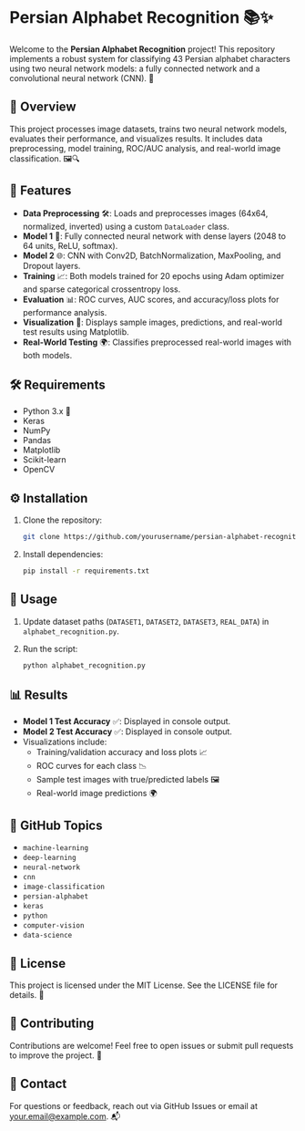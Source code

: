# Persian Alphabet Recognition 📚✨

Welcome to the **Persian Alphabet Recognition** project! This repository
implements a robust system for classifying 43 Persian alphabet
characters using two neural network models: a fully connected network
and a convolutional neural network (CNN). 🚀

## 📖 Overview

This project processes image datasets, trains two neural network models,
evaluates their performance, and visualizes results. It includes data
preprocessing, model training, ROC/AUC analysis, and real-world image
classification. 🖼️🔍

## 🌟 Features

-   **Data Preprocessing** 🛠️: Loads and preprocesses images (64x64,
    normalized, inverted) using a custom `DataLoader` class.
-   **Model 1** 🧠: Fully connected neural network with dense layers
    (2048 to 64 units, ReLU, softmax).
-   **Model 2** 🌐: CNN with Conv2D, BatchNormalization, MaxPooling, and
    Dropout layers.
-   **Training** 📈: Both models trained for 20 epochs using Adam
    optimizer and sparse categorical crossentropy loss.
-   **Evaluation** 📊: ROC curves, AUC scores, and accuracy/loss plots
    for performance analysis.
-   **Visualization** 🎨: Displays sample images, predictions, and
    real-world test results using Matplotlib.
-   **Real-World Testing** 🌍: Classifies preprocessed real-world images
    with both models.

## 🛠️ Requirements

-   Python 3.x 🐍
-   Keras
-   NumPy
-   Pandas
-   Matplotlib
-   Scikit-learn
-   OpenCV

## ⚙️ Installation

1.  Clone the repository:

    ``` bash
    git clone https://github.com/yourusername/persian-alphabet-recognition.git
    ```

2.  Install dependencies:

    ``` bash
    pip install -r requirements.txt
    ```

## 🚀 Usage

1.  Update dataset paths (`DATASET1`, `DATASET2`, `DATASET3`,
    `REAL_DATA`) in `alphabet_recognition.py`.

2.  Run the script:

    ``` bash
    python alphabet_recognition.py
    ```

## 📊 Results

-   **Model 1 Test Accuracy** ✅: Displayed in console output.
-   **Model 2 Test Accuracy** ✅: Displayed in console output.
-   Visualizations include:
    -   Training/validation accuracy and loss plots 📈
    -   ROC curves for each class 📉
    -   Sample test images with true/predicted labels 🖼️
    -   Real-world image predictions 🌍

## 📌 GitHub Topics

-   `machine-learning`
-   `deep-learning`
-   `neural-network`
-   `cnn`
-   `image-classification`
-   `persian-alphabet`
-   `keras`
-   `python`
-   `computer-vision`
-   `data-science`

## 📜 License

This project is licensed under the MIT License. See the LICENSE file for
details. 📝

## 🙌 Contributing

Contributions are welcome! Feel free to open issues or submit pull
requests to improve the project. 🤝

## 📧 Contact

For questions or feedback, reach out via GitHub Issues or email at
your.email@example.com. 📬
